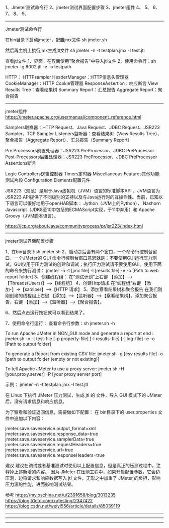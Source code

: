 1、Jmeter测试命令行
2、jmeter测试界面配置步骤
3、jmeter组件
4、
5、
6、
7、
8、
9、

---------------------------------------------------------------------------------------------------------------------
Jmeter测试命令行

在bin目录下启动jmeter，配置jmx文件
sh jmeter.sh

然后再主机上执行jmx生成jtl文件
sh jmeter -n -t testplan.jmx -l test.jtl


查看jtl文件
1、界面：在界面使用"聚合报告"中导入jtl文件
2、使用命令行：sh jmeter -g 6002.jtl -e -o testpath


HTTP：
HTTPsampler
    HeaderManager：HTTP信息头管理器
    CookieManager：HTTP Cookie管理器
    ResponseAssertion：响应断言
View Results Tree：查看结果树
Summary Report：汇总报告
Aggregate Report：聚合报告


---------------------------------------------------------------------------------------------------------------------

jmeter组件
https://jmeter.apache.org/usermanual/component_reference.html

Samplers取样器：HTTP Request、Java Request、JDBC Request、JSR223 Sampler、TCP Sampler
Listeners监听器：查看结果树（View Results Tree）、聚合报告（Aggregate Report）、汇总报告（Summary Report）
                       
Pre Processors前置处理器：JSR223 PreProcessor、JDBC PreProcessor
Post-Processors后置处理器：JSR223 PreProcessor、JDBC PreProcessor
Assertions断言

Logic Controllers逻辑控制器
Timers定时器
Miscellaneous Features其他功能测试片段
Configuration Elements配置元件



JSR223（规范）是用于Java虚拟机（JVM）语言的标准脚本API 。JVM语言为JSR223 API提供了不同级别的支持以及与Java运行时的互操作性。当前，已知以下语言可以很好地用于openHAB脚本： Jython（JVM上的Python）， Nashorn Javascript（JDK8至10中包括的ECMAScript实现，于11中弃用）和 Apache Groovy（JVM脚本语言）。

https://jcp.org/aboutJava/communityprocess/pr/jsr223/index.html



---------------------------------------------------------------------------------------------------------------------

jmeter测试界面配置步骤


1、在bin目录下sh jmeter.sh
2、启动之后会有两个窗口，一个命令行控制台窗口，一个JMeter的 GUI
    命令行控制台窗口意思就是：不要使用GUI运行压力测试，GUI仅用于压力测试的创建和调试；执行压力测试请不要使用GUI。使用下面的命令来执行测试：
    jmeter -n -t [jmx file] -l [results file] -e -o [Path to web report folder]
3、创建线程组：
    在“测试计划”上右键 【添加】-->【Threads(Users)】-->【线程组】
4、创建Http请求
  在“线程组”右键 【添加-】->【samlper】-->【HTTP 请求】
5、添加察看结果树和聚合报告
  在我们刚刚创建的线程组上右键 【添加】-->【监听器】-->【察看结果树】。添加聚合报告，右键 【添加】-->【监听器】-->【聚合报告】。

6、然后点击运行按钮就可以看到结果了。

7、使用命令行运行：
    查看命令行参数：sh jmeter.sh  -h
   
   To run Apache JMeter in NON_GUI mode and generate a report at end :
   jmeter.sh -n -t test-file [-p property-file] [-l results-file] [-j log-file] -e -o [Path to output folder]
   
   To generate a Report from existing CSV file:
   jmeter.sh -g [csv results file] -o [path to output folder (empty or not existing)]
   
   To tell Apache JMeter to use a proxy server:
   jmeter.sh -H [your.proxy.server] -P [your proxy server port]
   

示例： jmeter -n -t testplan.jmx -l test.jtl

在 Linux 下执行 JMeter 压力测试，生成 jtl 的 文件，导入 GUI 模式下的 JMeter 后，没有请求信息和响应信息。

为了察看和验证返回信息，需要做如下配置：
在 bin目录下的 user.properties 文件中追加以下内容：

jmeter.save.saveservice.output_format=xml
jmeter.save.saveservice.response_data=true
jmeter.save.saveservice.samplerData=true
jmeter.save.saveservice.requestHeaders=true
jmeter.save.saveservice.url=true
jmeter.save.saveservice.responseHeaders=true


建议
建议在调试或者基准测试时使用以上配置信息，但是真正的压测过程中，注释掉上述新增的内容。
因为 JMeter 在压测工程中，如果开启配置参数，它会边压测，边将请求和响应数据写入 jtl 文件，无形之中加重了 JMeter 的负担，影响压力源的性能，进而影响测试结果。



参考
https://my.oschina.net/u/2391658/blog/3013235
https://blog.51cto.com/xqtesting/2347422
https://blog.csdn.net/weiyi556/article/details/85039119


---------------------------------------------------------------------------------------------------------------------










---------------------------------------------------------------------------------------------------------------------









---------------------------------------------------------------------------------------------------------------------









